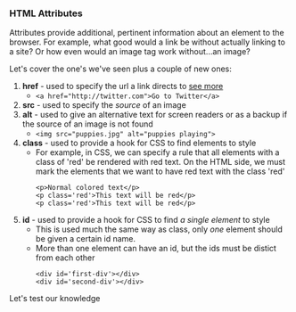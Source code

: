 ### HTML Attributes

Attributes provide additional, pertinent information about an element to the browser. For example, what good would a link be without actually linking to a site? Or how even would an image tag work without...an image?

Let's cover the one's we've seen plus a couple of new ones:

1. **href** - used to specify the url a link directs to [see more](https://www.w3schools.com/tags/att_a_href.asp)
    - `<a href="http://twitter.com">Go to Twitter</a>`
2. **src** - used to specify the *source* of an image
3. **alt** - used to give an alternative text for screen readers or as a backup if the source of an image is not found
    - `<img src="puppies.jpg" alt="puppies playing">`
4. **class** - used to provide a hook for CSS to find elements to style
    - For example, in CSS, we can specify a rule that all elements with a class of 'red' be rendered with red text. On the HTML side, we must mark the elements that we want to have red text with the class 'red'
        ```
        <p>Normal colored text</p>
        <p class='red'>This text will be red</p>
        <p class='red'>This text will be red</p>
        ```
5. **id** - used to provide a hook for CSS to find *a single element* to style
    - This is used much the same way as class, only *one* element should be given a certain id name.
    - More than one element can have an id, but the ids must be distict from each other
        ```
        <div id='first-div'></div>
        <div id='second-div'></div>
        ```

<p class="closing">Let's test our knowledge</p>